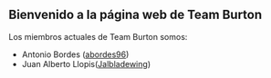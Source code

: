 ## Bienvenido a la página web de Team Burton

Los miembros actuales de Team Burton somos:
* Antonio Bordes ([abordes96](https://abordes96.github.io/hmis-repo01/)) 
* Juan Alberto Llopis([Jalbladewing]( https://jalbladewing.github.io/hmis-repo01/))


